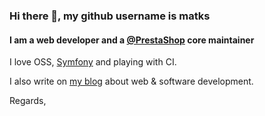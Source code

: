 ### Hi there 👋, my github username is matks

#### I am a web developer and a [@PrestaShop](https://github.com/PrestaShop/) core maintainer

I love OSS, [Symfony](https://github.com/symfony/) and  playing with CI.

I also write on [my blog](https://mathieu-ferment.com) about web & software development.

Regards,

